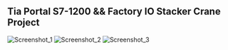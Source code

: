 ## Tia Portal S7-1200  && Factory IO Stacker Crane Project

![Screenshot_1](https://github.com/user-attachments/assets/30d60c31-d31e-490b-b764-aa5a4dc156ec)
![Screenshot_2](https://github.com/user-attachments/assets/4f66a435-0fe2-4439-ba8a-2d17f1627149)
![Screenshot_3](https://github.com/user-attachments/assets/c5121d43-e4c5-412d-94fd-9156a348c225)
